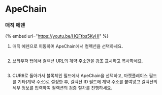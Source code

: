 # ApeChain

### 매직 에덴



{% embed url="https://youtu.be/HQFtbs5KyHI" %}

1. 매직 에덴으로 이동하여 ApeChain에서 컬렉션을 선택하세요.

<figure><img src="../../.gitbook/assets/Screenshot 2025-01-31 at 12.03.23.png" alt=""><figcaption></figcaption></figure>

2. 브라우저 탭에서 컬렉션 URL의 계약 주소만을 강조 표시하고 복사하세요.

<figure><img src="../../.gitbook/assets/Screenshot 2025-01-31 at 12.05.50.png" alt=""><figcaption></figcaption></figure>

3. CUR8로 돌아가서 블록체인 필드에서 ApeChain을 선택하고, 마켓플레이스 필드를 기타(계약 주소)로 설정한 후, 컬렉션 ID 필드에 계약 주소를 붙여넣고 컬렉션의 세부 정보를 입력하여 컬렉션의 검증 절차를 진행하세요.

<figure><img src="../../.gitbook/assets/Screenshot 2025-01-31 at 12.42.23.png" alt=""><figcaption></figcaption></figure>